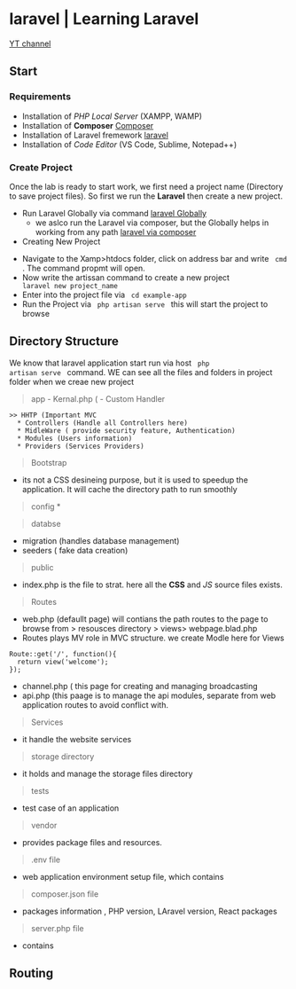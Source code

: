 # laravel | Learning Laravel
[YT channel](https://www.youtube.com/watch?v=FQnhpuYldes&list=PLjVLYmrlmjGfh2rwJjrmKNHzGxCZwBsqj&index=4)
## Start
### Requirements
- Installation of *PHP Local Server* (XAMPP, WAMP)
- Installation of **Composer** [Composer](https://getcomposer.org/ )
- Installation of Laravel fremework [laravel](https://laravel.com/docs/8.x/installation#installation-via-composer)
- Installation of *Code Editor* (VS Code, Sublime, Notepad++)

### Create Project
Once the lab is ready to start work, we first need a project name (Directory to save project files). So first we run the __Laravel__ then create a new project.
- Run Laravel Globally via command  [laravel Globally](https://laravel.com/docs/8.x/installation#the-laravel-installer)
  - we aslco run the Laravel via composer, but the Globally helps in working from any path [laravel via composer](https://laravel.com/docs/8.x/installation#installation-via-composer)
- Creating New Project
 * Navigate to the Xamp>htdocs folder, click on address bar and write <code> cmd </code> . The command propmt will open.
 * Now write the artissan command to create a new project <code> laravel new project_name </code>
 * Enter into the project file via <code> cd example-app </code>
 * Run the Project via <code> php artisan serve </code> this will start the project to browse

## Directory Structure
We know that laravel application start run via host  <code> php artisan serve </code>  command.
WE can see all the files and folders in project folder when we creae new project

> app
    - Kernal.php (
    - Custom Handler
>
    >> HHTP (Important MVC
      * Controllers (Handle all Controllers here)
      * MidleWare ( provide security feature, Authentication)
      * Modules (Users information)
      * Providers (Services Providers)
> Bootstrap
  * its not a CSS desineing purpose, but it is used to speedup the application. It will cache the directory path to run smoothly

> config
    *

> databse
  * migration (handles database management)
  * seeders ( fake data creation)

> public
   * index.php is the file to strat.  here all the __CSS__ and _JS_ source files exists.

> Routes
  * web.php (defaullt page) will contians the path routes to the page to browse from > resousces directory > views> webpage.blad.php
  * Routes plays MV role in MVC structure. we create Modle here for Views

```
Route::get('/', function(){
  return view('welcome');
});
```
  * channel.php ( this page for creating and managing broadcasting
  * api.php (this paage is to manage the api modules, separate from web application routes to avoid conflict with.

> Services
  * it handle the website services

> storage directory
  - it holds and manage the storage files directory

> tests
  - test case of an application

> vendor
  - provides package files and resources.

> .env file
  * web application environment setup file, which contains

> composer.json file
  * packages information , PHP version, LAravel version, React packages

> server.php file
  * contains


## Routing


